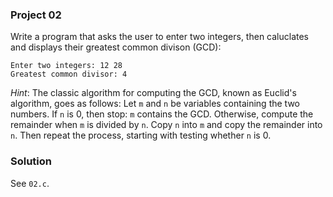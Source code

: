### Project 02

Write a program that asks the user to enter two integers, then caluclates and
displays their greatest common divison (GCD):

```
Enter two integers: 12 28
Greatest common divisor: 4
```

_Hint_: The classic algorithm for computing the GCD, known as Euclid's
algorithm, goes as follows: Let `m` and `n` be variables containing the two
numbers. If `n` is 0, then stop: `m` contains the GCD. Otherwise, compute the
remainder when `m` is divided by `n`. Copy `n` into `m` and copy the remainder
into `n`. Then repeat the process, starting with testing whether `n` is 0.

### Solution

See `02.c`.
